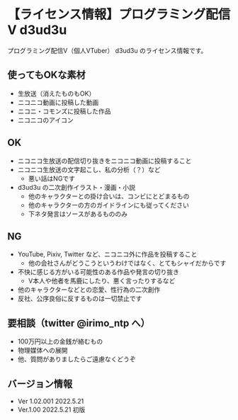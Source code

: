 # 【ライセンス情報】プログラミング配信V d3ud3u

プログラミング配信V（個人VTuber） d3ud3u のライセンス情報です。

## 使ってもOKな素材
- 生放送（消えたものもOK）
- ニコニコ動画に投稿した動画
- ニコニ・コモンズに投稿した作品
- ニコニコのアイコン

## OK
- ニコニコ生放送の配信切り抜きをニコニコ動画に投稿すること
- ニコニコ生放送の文字起こし、私の分析（？）など
  - 悪い話はNGです
- d3ud3u の二次創作イラスト・漫画・小説
  - 他のキャラクターとの掛け合いは、コンビにとどまるもの
  - 他のキャラクターの方のガイドラインにも従ってください
  - 下ネタ発言はソースがあるもののみ

## NG
- YouTube, Pixiv, Twitter など、ニコニコ外に作品を投稿すること
  - 他の会社さんがどうこうというわけではなく、とてもシャイだからです
- 不快に感じる方がいる可能性のある作品や発言の切り抜き
  - V本人や他者を馬鹿にしたり、悪く言ったりするなど
- 他のキャラクターなどとの恋愛、性行為の二次創作
- 反社、公序良俗に反するものは一切禁止です

## 要相談（twitter @irimo_ntp へ）
- 100万円以上の金銭が絡むもの
- 物理媒体への展開
- 他、質問がありましたらご遠慮なくどうぞ

## バージョン情報
- Ver 1.02.001 2022.5.21
- Ver.1.00 2022.5.21 初版
